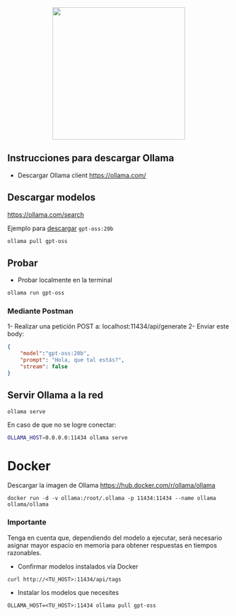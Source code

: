 <div align="center">
  <img src="https://ollama.com/public/gpt-oss.png"  width="300px" />
  </div>
  
  

## Instrucciones para descargar Ollama

- Descargar Ollama client
https://ollama.com/



## Descargar modelos
https://ollama.com/search

Ejemplo para [descargar](https://ollama.com/library/gpt-oss) `gpt-oss:20b`
```bash
ollama pull gpt-oss
```

## Probar 
* Probar localmente en la terminal
```bash
ollama run gpt-oss
```

### Mediante Postman
1- Realizar una petición POST a: localhost:11434/api/generate
2- Enviar este body:
```json
{
    "model":"gpt-oss:20b",
    "prompt": "Hola, que tal estás?",
    "stream": false
}
```

## Servir Ollama a la red
```
ollama serve
```
En caso de que no se logre conectar:
```bash
OLLAMA_HOST=0.0.0.0:11434 ollama serve
```




# Docker
Descargar la imagen de Ollama
https://hub.docker.com/r/ollama/ollama

```
docker run -d -v ollama:/root/.ollama -p 11434:11434 --name ollama ollama/ollama
```
### Importante
Tenga en cuenta que, dependiendo del modelo a ejecutar, será necesario asignar mayor espacio en memoria para obtener respuestas en tiempos razonables.


* Confirmar modelos instalados vía Docker
```curl
curl http://<TU_HOST>:11434/api/tags
```
* Instalar los modelos que necesites
```
OLLAMA_HOST=<TU_HOST>:11434 ollama pull gpt-oss
```



